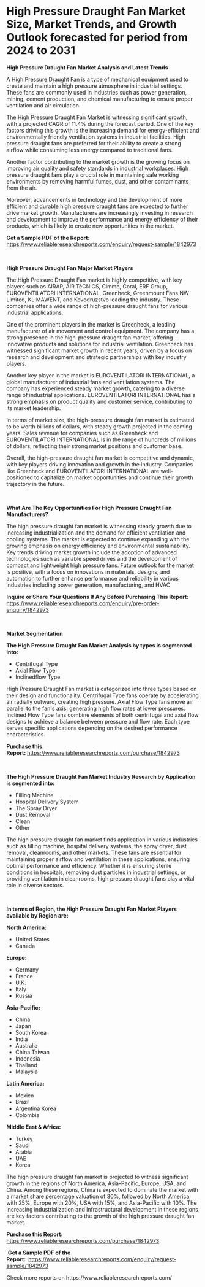 <p><h1>High Pressure Draught Fan Market Size, Market Trends, and Growth Outlook forecasted for period from 2024 to 2031</h1></p><p><strong>High Pressure Draught Fan Market Analysis and Latest Trends</strong></p>
<p><p>A High Pressure Draught Fan is a type of mechanical equipment used to create and maintain a high pressure atmosphere in industrial settings. These fans are commonly used in industries such as power generation, mining, cement production, and chemical manufacturing to ensure proper ventilation and air circulation.</p><p>The High Pressure Draught Fan Market is witnessing significant growth, with a projected CAGR of 11.4% during the forecast period. One of the key factors driving this growth is the increasing demand for energy-efficient and environmentally friendly ventilation systems in industrial facilities. High pressure draught fans are preferred for their ability to create a strong airflow while consuming less energy compared to traditional fans.</p><p>Another factor contributing to the market growth is the growing focus on improving air quality and safety standards in industrial workplaces. High pressure draught fans play a crucial role in maintaining safe working environments by removing harmful fumes, dust, and other contaminants from the air.</p><p>Moreover, advancements in technology and the development of more efficient and durable high pressure draught fans are expected to further drive market growth. Manufacturers are increasingly investing in research and development to improve the performance and energy efficiency of their products, which is likely to create new opportunities in the market.</p></p>
<p><strong>Get a Sample PDF of the Report:&nbsp;</strong> <a href="https://www.reliableresearchreports.com/enquiry/request-sample/1842973">https://www.reliableresearchreports.com/enquiry/request-sample/1842973</a></p>
<p>&nbsp;</p>
<p><strong>High Pressure Draught Fan Major Market Players</strong></p>
<p><p>The High Pressure Draught Fan market is highly competitive, with key players such as AIRAP, AIR TèCNICS, Cimme, Coral, ERF Group, EUROVENTILATORI INTERNATIONAL, Greenheck, Greenmount Fans NW Limited, KLIMAWENT, and Kovodruzstvo leading the industry. These companies offer a wide range of high-pressure draught fans for various industrial applications.</p><p>One of the prominent players in the market is Greenheck, a leading manufacturer of air movement and control equipment. The company has a strong presence in the high-pressure draught fan market, offering innovative products and solutions for industrial ventilation. Greenheck has witnessed significant market growth in recent years, driven by a focus on research and development and strategic partnerships with key industry players.</p><p>Another key player in the market is EUROVENTILATORI INTERNATIONAL, a global manufacturer of industrial fans and ventilation systems. The company has experienced steady market growth, catering to a diverse range of industrial applications. EUROVENTILATORI INTERNATIONAL has a strong emphasis on product quality and customer service, contributing to its market leadership.</p><p>In terms of market size, the high-pressure draught fan market is estimated to be worth billions of dollars, with steady growth projected in the coming years. Sales revenue for companies such as Greenheck and EUROVENTILATORI INTERNATIONAL is in the range of hundreds of millions of dollars, reflecting their strong market positions and customer base.</p><p>Overall, the high-pressure draught fan market is competitive and dynamic, with key players driving innovation and growth in the industry. Companies like Greenheck and EUROVENTILATORI INTERNATIONAL are well-positioned to capitalize on market opportunities and continue their growth trajectory in the future.</p></p>
<p>&nbsp;</p>
<p><strong>What Are The Key Opportunities For High Pressure Draught Fan Manufacturers?</strong></p>
<p><p>The high pressure draught fan market is witnessing steady growth due to increasing industrialization and the demand for efficient ventilation and cooling systems. The market is expected to continue expanding with the growing emphasis on energy efficiency and environmental sustainability. Key trends driving market growth include the adoption of advanced technologies such as variable speed drives and the development of compact and lightweight high pressure fans. Future outlook for the market is positive, with a focus on innovations in materials, designs, and automation to further enhance performance and reliability in various industries including power generation, manufacturing, and HVAC.</p></p>
<p><strong>Inquire or Share Your Questions If Any Before Purchasing This Report:</strong> <a href="https://www.reliableresearchreports.com/enquiry/pre-order-enquiry/1842973">https://www.reliableresearchreports.com/enquiry/pre-order-enquiry/1842973</a></p>
<p>&nbsp;</p>
<p><strong>Market Segmentation</strong></p>
<p><strong>The High Pressure Draught Fan Market Analysis by types is segmented into:</strong></p>
<p><ul><li>Centrifugal Type</li><li>Axial Flow Type</li><li>Inclinedflow Type</li></ul></p>
<p><p>High Pressure Draught Fan market is categorized into three types based on their design and functionality. Centrifugal Type fans operate by accelerating air radially outward, creating high pressure. Axial Flow Type fans move air parallel to the fan's axis, generating high flow rates at lower pressures. Inclined Flow Type fans combine elements of both centrifugal and axial flow designs to achieve a balance between pressure and flow rate. Each type serves specific applications depending on the desired performance characteristics.</p></p>
<p><strong>Purchase this Report:&nbsp;</strong><a href="https://www.reliableresearchreports.com/purchase/1842973">https://www.reliableresearchreports.com/purchase/1842973</a></p>
<p>&nbsp;</p>
<p><strong>The High Pressure Draught Fan Market Industry Research by Application is segmented into:</strong></p>
<p><ul><li>Filling Machine</li><li>Hospital Delivery System</li><li>The Spray Dryer</li><li>Dust Removal</li><li>Clean</li><li>Other</li></ul></p>
<p><p>The high pressure draught fan market finds application in various industries such as filling machine, hospital delivery systems, the spray dryer, dust removal, cleanrooms, and other markets. These fans are essential for maintaining proper airflow and ventilation in these applications, ensuring optimal performance and efficiency. Whether it is ensuring sterile conditions in hospitals, removing dust particles in industrial settings, or providing ventilation in cleanrooms, high pressure draught fans play a vital role in diverse sectors.</p></p>
<p>&nbsp;</p>
<p><strong>In terms of Region, the High Pressure Draught Fan Market Players available by Region are:</strong></p>
<p>
    <p> <strong> North America: </strong>
        <ul>
            <li>United States</li>
            <li>Canada</li>
        </ul>
        </p> 
    <p> <strong> Europe: </strong>
        <ul>
            <li>Germany</li>
            <li>France</li>
            <li>U.K.</li>
            <li>Italy</li>
            <li>Russia</li>
        </ul>
        </p> 
    <p> <strong> Asia-Pacific: </strong>
        <ul>
            <li>China</li>
            <li>Japan</li>
            <li>South Korea</li>
            <li>India</li>
            <li>Australia</li>
            <li>China Taiwan</li>
            <li>Indonesia</li>
            <li>Thailand</li>
            <li>Malaysia</li>
        </ul>
        </p> 
    <p> <strong> Latin America: </strong>
        <ul>
            <li>Mexico</li>
            <li>Brazil</li>
            <li>Argentina Korea</li>
            <li>Colombia</li>
        </ul>
        </p> 
    <p> <strong> Middle East & Africa: </strong>
        <ul>
            <li>Turkey</li>
            <li>Saudi</li>
            <li>Arabia</li>
            <li>UAE</li>
            <li>Korea</li>
        </ul>
    </p>
    </p>
<p><p>The high pressure draught fan market is projected to witness significant growth in the regions of North America, Asia-Pacific, Europe, USA, and China. Among these regions, China is expected to dominate the market with a market share percentage valuation of 30%, followed by North America with 25%, Europe with 20%, USA with 15%, and Asia-Pacific with 10%. The increasing industrialization and infrastructural development in these regions are key factors contributing to the growth of the high pressure draught fan market.</p></p>
<p><strong>Purchase this Report: </strong><a href="https://www.reliableresearchreports.com/purchase/1842973">https://www.reliableresearchreports.com/purchase/1842973</a></p>
<p>&nbsp;<strong>Get a Sample PDF of the Report:&nbsp;&nbsp;</strong><a href="https://www.reliableresearchreports.com/enquiry/request-sample/1842973">https://www.reliableresearchreports.com/enquiry/request-sample/1842973</a></p>
<p><strong></strong></p>
<p>Check more reports on https://www.reliableresearchreports.com/</p>